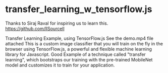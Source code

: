 # transfer_learning_w_tensorflow.js
Thanks to Siraj Raval for inspiring us to learn this.
https://github.com/llSourcell

Transfer Learning Example, using TensorFlow.js
See the demo.mp4 file attached
This is a custom image classifier that you will train on the fly in the browser using TensorFlow.js, a powerful and flexible machine learning library for Javascript. Good Example of a technique called "transfer learning", which bootstraps our training with the pre-trained MobileNet model and customizes it to train for your application.


